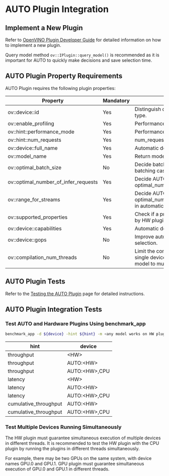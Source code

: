 # AUTO Plugin Integration

## Implement a New Plugin
Refer to [OpenVINO Plugin Developer Guide](https://docs.openvino.ai/2024/documentation/openvino-extensibility/openvino-plugin-library.html) for detailed information on how to implement a new plugin.

Query model method `ov::IPlugin::query_model()` is recommended as it is important for AUTO to quickly make decisions and save selection time.

## AUTO Plugin Property Requirements

AUTO Plugin requires the following plugin properties:

| Property                             |  Mandatory | Purpose                                       |
| ------------------------------------ |  -------- | --------------------------------------------- |
| ov::device::id                       |  Yes      | Distinguish devices with the same type.           |
| ov::enable_profiling                 |  Yes      | Performance profiling.                        |
| ov::hint::performance_mode           |  Yes      | Performance mode hint.                        |
| ov::hint::num_requests               |  Yes      | num_requests hint.                            |
| ov::device::full_name                |  Yes      | Automatic device selection.                   |
| ov::model_name                       |  Yes      | Return model name.                            |
| ov::optimal_batch_size               |  No       | Decide batch size in automatic batching case. |
| ov::optimal_number_of_infer_requests |  Yes      | Decide AUTO optimal_number_of_infer_requests. |
| ov::range_for_streams                |  Yes      | Decide AUTO optimal_number_of_infer_requests in automatic batching case. |
| ov::supported_properties             |  Yes      | Check if a property is supported by HW plugin.|
| ov::device::capabilities             |  Yes      | Automatic device selection.                   |
| ov::device::gops                     |  No       | Improve automatic device selection.           |
| ov::compilation_num_threads          |  No       | Limit the compilation threads for a single device when compiling a model to multiple devices. |

## AUTO Plugin Tests
Refer to the [Testing the AUTO Plugin](./tests.md) page for detailed instructions.

## AUTO Plugin Integration Tests

### Test AUTO and Hardware Plugins Using benchmark_app

```sh
benchmark_app -d ${device} -hint ${hint} -m <any model works on HW plugin>
```

| hint                  | device        |
| --------------------- | ------------- |
| throughput            | \<HW>          |
| throughput            | AUTO:\<HW>     |
| throughput            | AUTO:\<HW>,CPU |
| latency               | \<HW>          |
| latency               | AUTO:\<HW>     |
| latency               | AUTO:\<HW>,CPU |
| cumulative_throughput | AUTO:\<HW>     |
| cumulative_throughput | AUTO:\<HW>,CPU |

### Test Multiple Devices Running Simultaneously

The HW plugin must guarantee simultaneous execution of multiple devices in different threads. It is recommended to test the HW plugin with the CPU plugin by running the plugins in different threads simultaneously.

For example, there may be two GPUs on the same system, with device names GPU.0 and GPU.1. GPU plugin must guarantee simultaneous execution of GPU.0 and GPU.1 in different threads.
